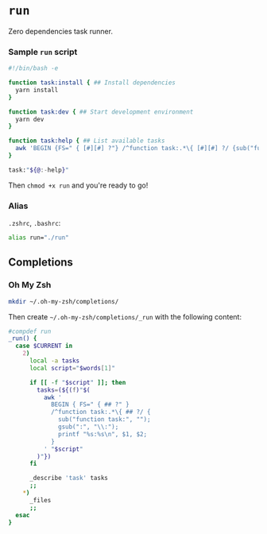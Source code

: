 # `run`

Zero dependencies task runner.

### Sample `run` script

```bash
#!/bin/bash -e

function task:install { ## Install dependencies
  yarn install
}

function task:dev { ## Start development environment
  yarn dev
}

function task:help { ## List available tasks
  awk 'BEGIN {FS=" { [#][#] ?"} /^function task:.*\{ [#][#] ?/ {sub("function task:", "", $1); printf "\033[36m%-20s\033[0m %s\n", $1, $2}' "$0"
}

task:"${@:-help}"
```

Then `chmod +x run` and you're ready to go!

### Alias

`.zshrc`, `.bashrc`:

```bash
alias run="./run"
```

## Completions

### Oh My Zsh

```bash
mkdir ~/.oh-my-zsh/completions/
```

Then create `~/.oh-my-zsh/completions/_run` with the following content:

```zsh
#compdef run
_run() {
  case $CURRENT in
    2)
      local -a tasks
      local script="$words[1]"

      if [[ -f "$script" ]]; then
        tasks=(${(f)"$(
          awk '
            BEGIN { FS=" { ## ?" }
            /^function task:.*\{ ## ?/ {
              sub("function task:", "");
              gsub(":", "\\:");
              printf "%s:%s\n", $1, $2;
            }
          ' "$script"
        )"})
      fi

      _describe 'task' tasks
      ;;
    *)
      _files
      ;;
  esac
}
```
